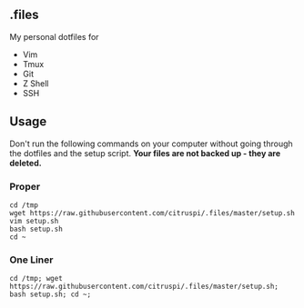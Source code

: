 ## .files

My personal dotfiles for

- Vim
- Tmux
- Git
- Z Shell
- SSH

## Usage

Don't run the following commands on your computer without going through the dotfiles and the setup script. __Your files are not backed up - they are deleted.__


### Proper

    cd /tmp
    wget https://raw.githubusercontent.com/citruspi/.files/master/setup.sh
    vim setup.sh
    bash setup.sh
    cd ~

### One Liner

    cd /tmp; wget https://raw.githubusercontent.com/citruspi/.files/master/setup.sh; bash setup.sh; cd ~;
